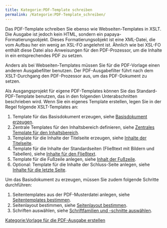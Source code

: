 ```yaml
---
title: Kategorie:PDF-Template schreiben
permalink: /Kategorie:PDF-Template_schreiben/
---
```


Das PDF-Template schreiben Sie ebenso wie Webseiten-Templates in XSLT. Die Ausgabe ist jedoch kein HTML, sondern ein papaya-Formatierungsobjekt. Dieses Formatierungsobjekt ist eine XML-Datei, die vom Aufbau her ein wenig an XSL-FO angelehnt ist. Ähnlich wie bei XSL-FO enthält diese Datei also Anweisungen für den PDF-Prozessor, um die Inhalte in ein entsprechendes PDF zu setzen.

Anders als bei Webseiten-Templates müssen Sie für die PDF-Vorlage einen anderen Ausgabefilter benutzen. Der PDF-Ausgabefilter führt nach dem XSLT-Durchgang den PDF-Prozessor aus, um das PDF-Dokument zu setzen.

Als Ausgangsprojekt für eigene PDF-Templates können Sie das Standard-PDF-Template benutzen, das in den folgenden Unterabschnitten beschrieben wird. Wenn Sie ein eigenes Template erstellen, legen Sie in der Regel folgende XSLT-Templates an:

1.  Template für das Basisdokument erzeugen, siehe [Basisdokument erzeugen](/Basisdokument_erzeugen "wikilink").
2.  Zentrale Templates für den Inhaltsbereich definieren, siehe [Zentrales Template für den Inhaltsbereich](/Zentrales_Template_für_den_Inhaltsbereich "wikilink").
3.  Template für die Inhalte der Titelseite erzeugen, siehe [Inhalte der Titelseite](/Inhalte_der_Titelseite "wikilink").
4.  Template für die Inhalte der Standardseiten (Fließtext mit Bildern und Tabellen), siehe [Inhalte für den Fließtext](/Inhalte_für_den_Fließtext "wikilink").
5.  Template für die Fußzeile anlegen, siehe [Inhalt der Fußzeile](/Inhalt_der_Fußzeile "wikilink").
6.  Optional: Template für die Inhalte der Schluss-Seite anlegen, siehe [Inhalte für die letzte Seite](/Inhalte_für_die_letzte_Seite "wikilink").

Um das Basisdokument zu erzeugen, müssen Sie zudem folgende Schritte durchführen:

1.  Seitentemplates aus der PDF-Musterdatei anlegen, siehe [Seitentemplates bestimmen](/Seitentemplates_bestimmen "wikilink").
2.  Seitenlayout bestimmen, siehe [Seitenlayout bestimmen](/Seitenlayout_bestimmen "wikilink").
3.  Schriften auswählen, siehe [Schriftfamilien und -schnitte auswählen](/Schriftfamilien_und_-schnitte_auswählen "wikilink").

[Kategorie:Vorlage für die PDF-Ausgabe erstellen](/Kategorie:Vorlage_für_die_PDF-Ausgabe_erstellen "wikilink")